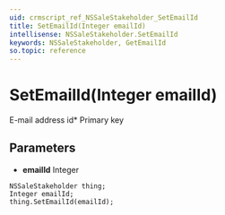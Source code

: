 ```yaml
---
uid: crmscript_ref_NSSaleStakeholder_SetEmailId
title: SetEmailId(Integer emailId)
intellisense: NSSaleStakeholder.SetEmailId
keywords: NSSaleStakeholder, GetEmailId
so.topic: reference
---
```


# SetEmailId(Integer emailId)

E-mail address id* Primary key

## Parameters

* **emailId** Integer

```crmscript
NSSaleStakeholder thing;
Integer emailId;
thing.SetEmailId(emailId);
```

